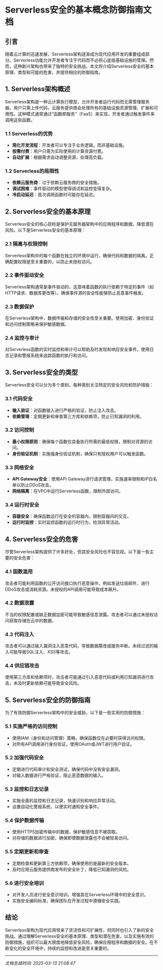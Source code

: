 # Serverless安全的基本概念防御指南文档

## 引言

随着云计算的迅速发展，Serverless架构逐渐成为现代应用开发的重要组成部分。Serverless功能允许开发者专注于代码而不必担心底层基础设施的管理。然而，这种新兴架构也带来了独特的安全挑战。本文将介绍Serverless安全的基本原理、类型和可能的危害，并提供相应的防御指南。

## 1. Serverless架构概述

Serverless架构是一种云计算执行模型，允许开发者运行代码而无需管理服务器。用户只需上传代码，云服务提供商会处理所有的基础设施资源管理、扩展和可用性。这种模式通常通过“函数即服务”（FaaS）来实现，开发者通过触发事件来调用这些函数。

### 1.1 Serverless的优势

- **简化开发流程**：开发者可以专注于业务逻辑，而非基础设施。
- **按需付费**：用户只需为实际使用的计算资源付费。
- **自动扩展**：根据需求自动调整资源，处理高负载。

### 1.2 Serverless的局限性

- **依赖云服务商**：过于依赖云服务商的安全措施。
- **调试困难**：事件驱动的模型使得调试和监控变得复杂。
- **冷启动延迟**：首次调用函数时可能存在延迟。

## 2. Serverless安全的基本原理

Serverless安全的核心目标是保护无服务器架构中的应用程序和数据，降低潜在风险。以下是Serverless安全的基本原理：

### 2.1 隔离与权限控制

Serverless架构中的每个函数在独立的环境中运行，确保代码和数据的隔离。正确配置权限是至关重要的，以防止未授权访问。

### 2.2 事件驱动安全

Serverless架构通常是事件驱动的，这意味着函数的执行依赖于特定的事件（如HTTP请求、数据库更改等）。确保事件源的安全性能够防止恶意事件触发。

### 2.3 数据保护

在Serverless架构中，数据传输和存储的安全性至关重要。使用加密、身份验证和访问控制策略来保护敏感数据。

### 2.4 监控与审计

对Serverless函数的实时监控和审计可以帮助及时发现和响应安全事件。使用日志记录和警报系统来追踪函数的执行和访问。

## 3. Serverless安全的类型

Serverless安全可以分为多个类别，每种类别关注特定的安全风险和防护措施：

### 3.1 代码安全

- **输入验证**：对函数输入进行严格的验证，防止注入攻击。
- **依赖管理**：定期更新和审查第三方库和依赖项，防止已知漏洞的利用。

### 3.2 访问控制

- **最小权限原则**：确保每个函数仅具备执行所需的最低权限，限制对资源的访问。
- **身份验证机制**：实施强身份验证机制，确保只有授权用户可以触发函数。

### 3.3 网络安全

- **API Gateway安全**：使用API Gateway进行请求管理，实施速率限制和IP白名单以防止DDoS攻击。
- **网络隔离**：在VPC中运行Serverless函数，限制外部访问。

### 3.4 运行时安全

- **容器安全**：确保函数运行在安全的容器内，限制容器间的交互。
- **运行时监控**：实时监控函数的运行时行为，检测异常活动。

## 4. Serverless安全的危害

尽管Serverless架构提供了许多好处，但其安全风险也不容忽视。以下是一些主要的安全危害：

### 4.1 函数滥用

攻击者可能利用函数的公开访问接口执行恶意操作，例如发送垃圾邮件、进行DDoS攻击或消耗资源。未授权的API调用可能导致成本飙升。

### 4.2 数据泄露

不当的权限配置或缺乏数据加密可能导致敏感信息泄露。攻击者可以通过未授权访问获取存储在云中的数据。

### 4.3 代码注入

攻击者可以通过输入漏洞注入恶意代码，导致数据篡改或服务中断。未经过滤的输入可能导致SQL注入、XSS等攻击。

### 4.4 供应链攻击

使用第三方库和依赖项时，攻击者可能通过引入恶意代码或利用已知漏洞进行攻击。未及时更新依赖可能导致安全风险。

## 5. Serverless安全的防御指南

为了有效防御Serverless架构中的安全威胁，以下是一些实用的防御措施：

### 5.1 实施严格的访问控制

- 使用IAM（身份和访问管理）策略，确保函数仅在必要时获得访问权限。
- 对所有API调用进行身份验证，使用OAuth或JWT进行用户验证。

### 5.2 加强代码安全

- 定期进行代码审计和安全测试，确保代码中没有安全漏洞。
- 对输入数据进行严格验证，阻止恶意数据的输入。

### 5.3 监控和日志记录

- 实施全面的监控和日志记录，快速识别和响应异常活动。
- 设置自动化警报系统，以便实时通知安全事件。

### 5.4 保护数据传输

- 使用HTTPS加密传输中的数据，保护敏感信息不被窃取。
- 对存储的数据进行加密，确保即使数据泄露也不会被轻易访问。

### 5.5 定期更新和审查

- 定期检查和更新第三方依赖项，确保使用的是最新的安全版本。
- 及时应用云服务提供商发布的安全补丁，降低已知漏洞的风险。

### 5.6 进行安全培训

- 对开发人员进行安全意识培训，增强其在Serverless环境中的安全意识。
- 实施安全编码标准，确保团队在开发过程中遵循安全实践。

## 结论

Serverless架构为现代应用带来了灵活性和可扩展性，但同时也引入了新的安全挑战。通过理解Serverless安全的基本原理、类型和潜在危害，以及实施有效的防御措施，组织可以最大限度地降低安全风险，确保应用程序和数据的安全。在不断变化的安全环境中，持续的监控和改进是至关重要的。

---

*文档生成时间: 2025-03-13 21:08:47*
